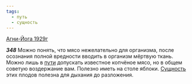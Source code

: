 ```yaml
---
tags:
  - путь
  - сущность
---
```


[Агни-Йога 1929г](https://127.0.0.1:4002/agni/1929)

___348___
Можно понять, что мясо нежелательно для организма, после осознания полной вредности вводить в организм мёртвую ткань. Можно лишь в [пути](../../../tags/#путь) допускать известное копчёное мясо, но в общем советую воздержание вам. Полезно иметь на столе яблоки. [Сущность](../../../tags/#сущность) этих плодов полезна для дыхания до разложения.